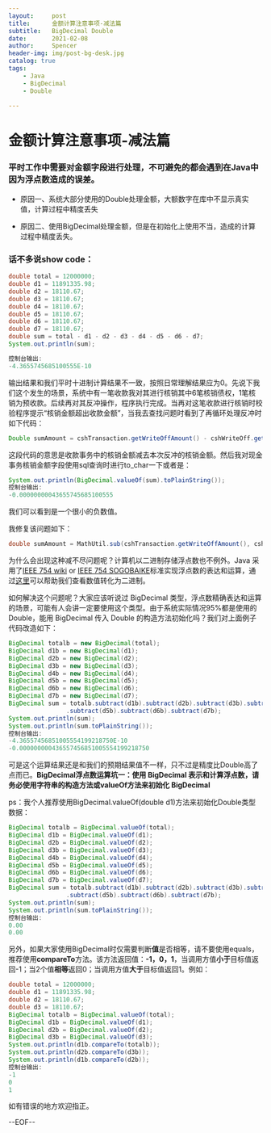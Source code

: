 ```yaml
---
layout:     post
title:      金额计算注意事项-减法篇
subtitle:   BigDecimal Double
date:       2021-02-08
author:     Spencer
header-img: img/post-bg-desk.jpg
catalog: true
tags:
    - Java
    - BigDecimal
    - Double

---
```


# 金额计算注意事项-减法篇

### 平时工作中需要对金额字段进行处理，不可避免的都会遇到在Java中因为浮点数造成的误差。

* 原因一、系统大部分使用的Double处理金额，大额数字在库中不显示真实值，计算过程中精度丢失

* 原因二、使用BigDecimal处理金额，但是在初始化上使用不当，造成的计算过程中精度丢失。

### 话不多说show code：

```java
double total = 12000000;
double d1 = 11891335.98;
double d2 = 18110.67;
double d3 = 18110.67;
double d4 = 18110.67;
double d5 = 18110.67;
double d6 = 18110.67;
double d7 = 18110.67;
double sum = total - d1 - d2 - d3 - d4 - d5 - d6 - d7;
System.out.println(sum);

控制台输出:
-4.3655745685100555E-10
```

输出结果和我们平时十进制计算结果不一致，按照日常理解结果应为0。先说下我们这个发生的场景，系统中有一笔收款我对其进行核销其中6笔核销债权，1笔核销为预收款。后续再对其反冲操作，程序执行完成。当再对这笔收款进行核销时校验程序提示“核销金额超出收款金额”，当我去查找问题时看到了再循环处理反冲时如下代码：

```java
Double sumAmount = cshTransaction.getWriteOffAmount() - cshWriteOff.getWriteOffDueAmount();
```

这段代码的意思是收款事务中的核销金额减去本次反冲的核销金额。然后我对现金事务核销金额字段使用sql查询时进行to_char一下或者是：

```java
System.out.println(BigDecimal.valueOf(sum).toPlainString());
控制台输出:
-0.00000000043655745685100555
```

我们可以看到是一个很小的负数值。

我修复该问题如下：

```java
double sumAmount = MathUtil.sub(cshTransaction.getWriteOffAmount(), cshWriteOff.getWriteOffDueAmount(), 2);
```

为什么会出现这种减不尽问题呢？计算机以二进制存储浮点数也不例外。Java 采用了[IEEE 754 wiki](https://en.wikipedia.org/wiki/IEEE_754) or [IEEE 754 SOGOBAIKE](https://baike.sogou.com/v514046.htm?fromTitle=IEEE+754)标准实现浮点数的表达和运算，通过[这里](http://www.binaryconvert.com/)可以帮助我们查看数值转化为二进制。

如何解决这个问题呢？大家应该听说过 BigDecimal 类型，浮点数精确表达和运算的场景，可能有人会讲一定要使用这个类型。由于系统实际情况95%都是使用的Double，能用 BigDecimal 传入 Double 的构造方法初始化吗？我们对上面例子代码改造如下：

```java
BigDecimal totalb = new BigDecimal(total);
BigDecimal d1b = new BigDecimal(d1);
BigDecimal d2b = new BigDecimal(d2);
BigDecimal d3b = new BigDecimal(d3);
BigDecimal d4b = new BigDecimal(d4);
BigDecimal d5b = new BigDecimal(d5);
BigDecimal d6b = new BigDecimal(d6);
BigDecimal d7b = new BigDecimal(d7);
BigDecimal sum = totalb.subtract(d1b).subtract(d2b).subtract(d3b).subtract(d4b)
                .subtract(d5b).subtract(d6b).subtract(d7b);
System.out.println(sum);
System.out.println(sum.toPlainString());
控制台输出:
-4.36557456851005554199218750E-10
-0.000000000436557456851005554199218750
```

可是这个运算结果还是和我们的预期结果值不一样，只不过是精度比Double高了点而已。**BigDecimal浮点数运算坑一：使用 BigDecimal 表示和计算浮点数，请务必使用字符串的构造方法或valueOf方法来初始化 BigDecimal**

ps：我个人推荐使用BigDecimal.valueOf(double d1)方法来初始化Double类型数据：

```java
BigDecimal totalb = BigDecimal.valueOf(total);
BigDecimal d1b = BigDecimal.valueOf(d1);
BigDecimal d2b = BigDecimal.valueOf(d2);
BigDecimal d3b = BigDecimal.valueOf(d3);
BigDecimal d4b = BigDecimal.valueOf(d4);
BigDecimal d5b = BigDecimal.valueOf(d5);
BigDecimal d6b = BigDecimal.valueOf(d6);
BigDecimal d7b = BigDecimal.valueOf(d7);
BigDecimal sum = totalb.subtract(d1b).subtract(d2b).subtract(d3b).subtract(d4b)
                .subtract(d5b).subtract(d6b).subtract(d7b);
System.out.println(sum);
System.out.println(sum.toPlainString());
控制台输出:
0.00
0.00
```

另外，如果大家使用BigDecimal时仅需要判断**值**是否相等，请不要使用equals，推荐使用**compareTo**方法。该方法返回值：**-1，0，1**，当调用方值**小于**目标值返回-1；当2个值**相等**返回0；当调用方值**大于**目标值返回1。例如：

```java
double total = 12000000;
double d1 = 11891335.98;
double d2 = 18110.67;
double d3 = 18110.67;
BigDecimal totalb = BigDecimal.valueOf(total);
BigDecimal d1b = BigDecimal.valueOf(d1);
BigDecimal d2b = BigDecimal.valueOf(d2);
BigDecimal d3b = BigDecimal.valueOf(d3);
System.out.println(d1b.compareTo(totalb));
System.out.println(d2b.compareTo(d3b));
System.out.println(d1b.compareTo(d2b));
控制台输出:
-1
0
1
```

如有错误的地方欢迎指正。

--EOF--